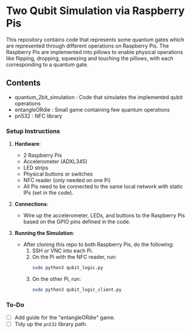 <h1>Two Qubit Simulation via Raspberry Pis</h1>

This repository contains code that represents some quantum gates which are represented through different operations on Raspberry Pis. 
The Raspberry Pis are implemented into pillows to enable physical operations like flipping, dropping, squeezing and touching the pillows, with each corresponding to a quantum gate.

<h2>Contents</h2>

- quantum_2bit_simulation : Code that simulates the implemented qubit operations
- entangleORdie : Small game containing few quantum operations
- pn532 : NFC library

### **Setup Instructions**
1. **Hardware**: 
   - 2 Raspberry Pis
   - Accelerometer (ADXL345)
   - LED strips
   - Physical buttons or switches
   - NFC reader (only needed on one Pi)
   - All Pis need to be connected to the same local network with static IPs (set in the code).

2. **Connections**:
   - Wire up the accelerometer, LEDs, and buttons to the Raspberry Pis based on the GPIO pins defined in the code.
   
3. **Running the Simulation**:
   - After cloning this repo to both Raspberry Pis, do the following:
     1. SSH or VNC into each Pi.
     2. On the Pi with the NFC reader, run:
        ```bash
        sudo python3 qubit_logic.py
        ```
     3. On the other Pi, run:
        ```bash
        sudo python3 qubit_logic_client.py
        ```

### **To-Do**
- [ ] Add guide for the "entangleORdie" game.
- [ ] Tidy up the `pn532` library path.
